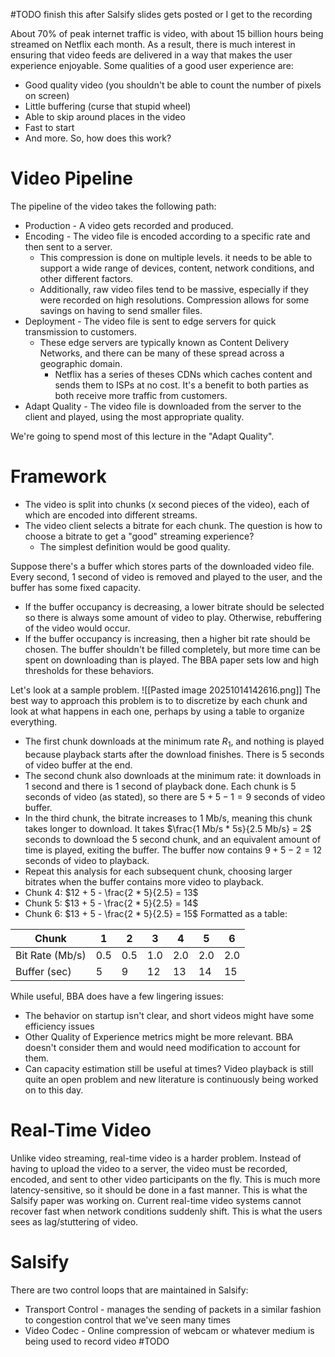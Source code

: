 #TODO finish this after Salsify slides gets posted or I get to the recording

About 70% of peak internet traffic is video, with about 15 billion hours being streamed on Netflix each month. As a result, there is much interest in ensuring that video feeds are delivered in a way that makes the user experience enjoyable. Some qualities of a good user experience are:
- Good quality video (you shouldn't be able to count the number of pixels on screen)
- Little buffering (curse that stupid wheel)
- Able to skip around places in the video
- Fast to start
- And more.
So, how does this work?

# Video Pipeline
The pipeline of the video takes the following path:
- Production - A video gets recorded and produced.
- Encoding - The video file is encoded according to a specific rate and then sent to a server. 
	- This compression is done on multiple levels. it needs to be able to support a wide range of devices, content, network conditions, and other different factors.
	- Additionally, raw video files tend to be massive, especially if they were recorded on high resolutions. Compression allows for some savings on having to send smaller files.
- Deployment - The video file is sent to edge servers for quick transmission to customers.
	- These edge servers are typically known as Content Delivery Networks, and there can be many of these spread across a geographic domain.
		- Netflix has a series of theses CDNs which caches content and sends them to ISPs at no cost. It's a benefit to both parties as both receive more traffic from customers.
- Adapt Quality - The video file is downloaded from the server to the client and played, using the most appropriate quality.

We're going to spend most of this lecture in the "Adapt Quality".

# Framework
- The video is split into chunks (x second pieces of the video), each of which are encoded into different streams.
- The video client selects a bitrate for each chunk. The question is how to choose a bitrate to get a "good" streaming experience?
	- The simplest definition would be good quality.

Suppose there's a buffer which stores parts of the downloaded video file. Every second, 1 second of video is removed and played to the user, and the buffer has some fixed capacity.
- If the buffer occupancy is decreasing, a lower bitrate should be selected so there is always some amount of video to play. Otherwise, rebuffering of the video would occur.
- If the buffer occupancy is increasing, then a higher bit rate should be chosen. The buffer shouldn't be filled completely, but more time can be spent on downloading than is played.
The BBA paper sets low and high thresholds for these behaviors.

Let's look at a sample problem.
![[Pasted image 20251014142616.png]]
The best way to approach this problem is to to discretize by each chunk and look at what happens in each one, perhaps by using a table to organize everything.
- The first chunk downloads at the minimum rate $R_{1}$, and nothing is played because playback starts after the download finishes. There is 5 seconds of video buffer at the end.
- The second chunk also downloads at the minimum rate: it downloads in 1 second and there is 1 second of playback done. Each chunk is 5 seconds of video (as stated), so there are $5 + 5 - 1 = 9$ seconds of video buffer.
- In the third chunk, the bitrate increases to 1 Mb/s, meaning this chunk takes longer to download. It takes $\frac{1 Mb/s * 5s}{2.5 Mb/s} = 2$ seconds to download the 5 second chunk, and an equivalent amount of time is played, exiting the buffer. The buffer now contains $9+5-2=12$ seconds of video to playback.
- Repeat this analysis for each subsequent chunk, choosing larger bitrates when the buffer contains more video to playback.
- Chunk 4: $12 + 5 - \frac{2 * 5}{2.5} = 13$
- Chunk 5: $13 + 5 - \frac{2 * 5}{2.5} = 14$
- Chunk 6: $13 + 5 - \frac{2 * 5}{2.5} = 15$
Formatted as a table:

| Chunk           | 1   | 2   | 3   | 4   | 5   | 6   |
| --------------- | --- | --- | --- | --- | --- | --- |
| Bit Rate (Mb/s) | 0.5 | 0.5 | 1.0 | 2.0 | 2.0 | 2.0 |
| Buffer (sec)    | 5   | 9   | 12  | 13  | 14  | 15  |

While useful, BBA does have a few lingering issues:
- The behavior on startup isn't clear, and short videos might have some efficiency issues
- Other Quality of Experience metrics might be more relevant. BBA doesn't consider them and would need modification to account for them.
- Can capacity estimation still be useful at times?
Video playback is still quite an open problem and new literature is continuously being worked on to this day.

# Real-Time Video
Unlike video streaming, real-time video is a harder problem. Instead of having to upload the video to a server, the video must be recorded, encoded, and sent to other video participants on the fly. This is much more latency-sensitive, so it should be done in a fast manner. This is what the Salsify paper was working on. Current real-time video systems cannot recover fast when network conditions suddenly shift. This is what the users sees as lag/stuttering of video.

# Salsify
There are two control loops that are maintained in Salsify:
- Transport Control - manages the sending of packets in a similar fashion to congestion control that we've seen many times
- Video Codec - Online compression of webcam or whatever medium is being used to record video
#TODO 
